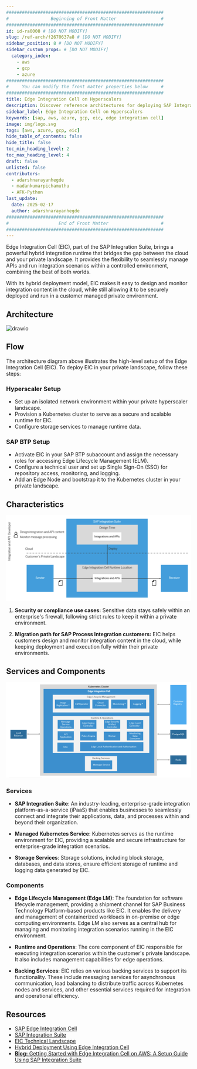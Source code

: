 ```yaml
---
############################################################
#                Beginning of Front Matter                 #
############################################################
id: id-ra0008 # [DO NOT MODIFY]
slug: /ref-arch/f2670637a8 # [DO NOT MODIFY]
sidebar_position: 8 # [DO NOT MODIFY] 
sidebar_custom_props: # [DO NOT MODIFY]
  category_index: 
    - aws
    - gcp
    - azure
############################################################
#     You can modify the front matter properties below     #
############################################################
title: Edge Integration Cell on Hyperscalers
description: Discover reference architectures for deploying SAP Integration Suite - Edge Integration Cell on hyperscalers. Access architecture diagrams and key resources to understand its setup and implementation.
sidebar_label: Edge Integration Cell on Hyperscalers
keywords: [sap, aws, azure, gcp, eic, edge integration cell]
image: img/logo.svg
tags: [aws, azure, gcp, eic]
hide_table_of_contents: false
hide_title: false
toc_min_heading_level: 2
toc_max_heading_level: 4
draft: false
unlisted: false
contributors:
  - adarshnarayanhegde
  - madankumarpichamuthu
  - AFK-Python
last_update:
  date: 2025-02-17
  author: adarshnarayanhegde
############################################################
#                   End of Front Matter                    #
############################################################
---
```


Edge Integration Cell (EIC), part of the SAP Integration Suite, brings a powerful hybrid integration runtime that bridges the gap between the cloud and your private landscape. It provides the flexibility to seamlessly manage APIs and run integration scenarios within a controlled environment, combining the best of both worlds.

With its hybrid deployment model, EIC makes it easy to design and monitor integration content in the cloud, while still allowing it to be securely deployed and run in a customer managed private environment.

## Architecture

![drawio](drawio/sap_eic.drawio)

## Flow  
The architecture diagram above illustrates the high-level setup of the Edge Integration Cell (EIC). To deploy EIC in your private landscape, follow these steps:  

### Hyperscaler Setup  
- Set up an isolated network environment within your private hyperscaler landscape.  
- Provision a Kubernetes cluster to serve as a secure and scalable runtime for EIC.  
- Configure storage services to manage runtime data.  

### SAP BTP Setup  
- Activate EIC in your SAP BTP subaccount and assign the necessary roles for accessing Edge Lifecycle Management (ELM).  
- Configure a technical user and set up Single Sign-On (SSO) for repository access, monitoring, and logging.  
- Add an Edge Node and bootstrap it to the Kubernetes cluster in your private landscape.  
 

## Characteristics

![EIC Hybrid Landscape](./images/eic_landscape.png)

1. **Security or compliance use cases:** Sensitive data stays safely within an enterprise's firewall, following strict rules to keep it within a private environment.  

2. **Migration path for SAP Process Integration customers:** EIC helps customers design and monitor integration content in the cloud, while keeping deployment and execution fully within their private environments.  


## Services and Components  

![EIC Landscape](./images/eic_components.png)

### Services  

- **SAP Integration Suite**: An industry-leading, enterprise-grade integration platform-as-a-service (iPaaS) that enables businesses to seamlessly connect and integrate their applications, data, and processes within and beyond their organization.  

- **Managed Kubernetes Service**: Kubernetes serves as the runtime environment for EIC, providing a scalable and secure infrastructure for enterprise-grade integration scenarios.

- **Storage Services**: Storage solutions, including block storage, databases, and data stores, ensure efficient storage of runtime and logging data generated by EIC.  

### Components  

- **Edge Lifecycle Management (Edge LM)**: The foundation for software lifecycle management, providing a shipment channel for SAP Business Technology Platform-based products like EIC. It enables the delivery and management of containerized workloads in on-premise or edge computing environments. Edge LM also serves as a central hub for managing and monitoring integration scenarios running in the EIC environment.  

- **Runtime and Operations**: The core component of EIC responsible for executing integration scenarios within the customer's private landscape. It also includes management capabilities for edge operations.  

- **Backing Services**: EIC relies on various backing services to support its functionality. These include messaging services for asynchronous communication, load balancing to distribute traffic across Kubernetes nodes and services, and other essential services required for integration and operational efficiency.  


## Resources 
- [SAP Edge Integration Cell](https://help.sap.com/docs/integration-suite/sap-integration-suite/what-is-sap-integration-suite-edge-integration-cell)
- [SAP Integration Suite](https://help.sap.com/docs/integration-suite?locale=en-US)
- [EIC Technical Landscape](https://help.sap.com/docs/integration-suite/sap-integration-suite/technical-landscape-edge)
- [Hybrid Deployment Using Edge Integration Cell](https://help.sap.com/docs/integration-suite/sap-integration-suite/hybrid-deployment-using-edge-integration-cell)
- [**Blog:** Getting Started with Edge Integration Cell on AWS: A Setup Guide Using SAP Integration Suite](https://community.sap.com/t5/technology-blogs-by-sap/getting-started-with-edge-integration-cell-on-aws-a-setup-guide-using-sap/ba-p/13880982)



